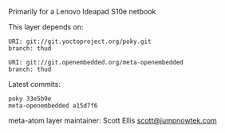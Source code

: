 Primarily for a Lenovo Ideapad S10e netbook

This layer depends on:

    URI: git://git.yoctoproject.org/poky.git
    branch: thud

    URI: git://git.openembedded.org/meta-openembedded
    branch: thud

Latest commits:

    poky 33e5b9e
    meta-openembedded a15d7f6

meta-atom layer maintainer: Scott Ellis <scott@jumpnowtek.com>
